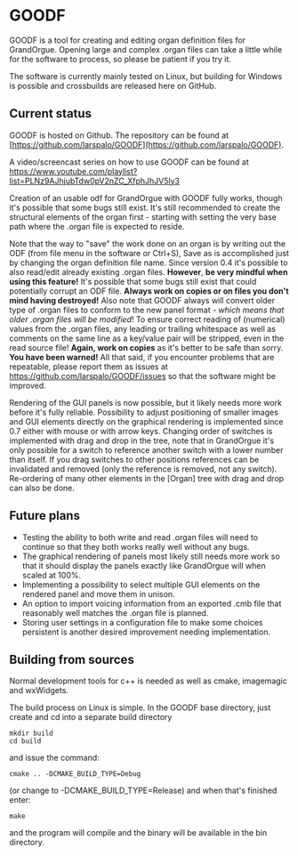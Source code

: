# GOODF

GOODF is a tool for creating and editing organ definition files for GrandOrgue. Opening large and complex .organ files can take a little while for the software to process, so please be patient if you try it.

The software is currently mainly tested on Linux, but building for Windows is possible and crossbuilds are released here on GitHub.

## Current status
GOODF is hosted on Github. The repository can be found at [https://github.com/larspalo/GOODF](https://github.com/larspalo/GOODF).

A video/screencast series on how to use GOODF can be found at https://www.youtube.com/playlist?list=PLNz9AJhjubTdw0pV2nZC_XfphJhJV5ly3

Creation of an usable odf for GrandOrgue with GOODF fully works, though it's possible that some bugs still exist. It's still recommended to create the structural elements of the organ first - starting with setting the very base path where the .organ file is expected to reside.

Note that the way to "save" the work done on an organ is by writing out the ODF (from file menu in the software or Ctrl+S), Save as is accomplished just by changing the organ definition file name. Since version 0.4 it's possible to also read/edit already existing .organ files. **However**, **be very mindful when using this feature!** It's possible that some bugs still exist that could potentially corrupt an ODF file. **Always work on copies or on files you don't mind having destroyed!** Also note that GOODF always will convert older type of .organ files to conform to the new panel format - *which means that older .organ files will be modified*! To ensure correct reading of (numerical) values from the .organ files, any leading or trailing whitespace as well as comments on the same line as a key/value pair will be stripped, even in the read source file! **Again, work on copies** as it's better to be safe than sorry. **You have been warned!** All that said, if you encounter problems that are repeatable, please report them as issues at https://github.com/larspalo/GOODF/issues so that the software might be improved.

Rendering of the GUI panels is now possible, but it likely needs more work before it's fully reliable. Possibility to adjust positioning of smaller images and GUI elements directly on the graphical rendering is implemented since 0.7 either with mouse or with arrow keys. Changing order of switches is implemented with drag and drop in the tree, note that in GrandOrgue it's only possible for a switch to reference another switch with a lower number than itself. If you drag switches to other positions references can be invalidated and removed (only the reference is removed, not any switch). Re-ordering of many other elements in the [Organ] tree with drag and drop can also be done.

## Future plans
- Testing the ability to both write and read .organ files will need to continue so that they both works really well without any bugs.
- The graphical rendering of panels most likely still needs more work so that it should display the panels exactly like GrandOrgue will when scaled at 100%.
- Implementing a possibility to select multiple GUI elements on the rendered panel and move them in unison.
- An option to import voicing information from an exported .cmb file that reasonably well matches the .organ file is planned.
- Storing user settings in a configuration file to make some choices persistent is another desired improvement needing implementation.

## Building from sources
Normal development tools for c++ is needed as well as cmake, imagemagic and wxWidgets.

The build process on Linux is simple. In the GOODF base directory, just create and cd into a separate build directory

```
mkdir build
cd build
```

and issue the command:

```
cmake .. -DCMAKE_BUILD_TYPE=Debug
```

(or change to -DCMAKE_BUILD_TYPE=Release) and when that's finished enter:

```
make
```

and the program will compile and the binary will be available in the bin directory.
